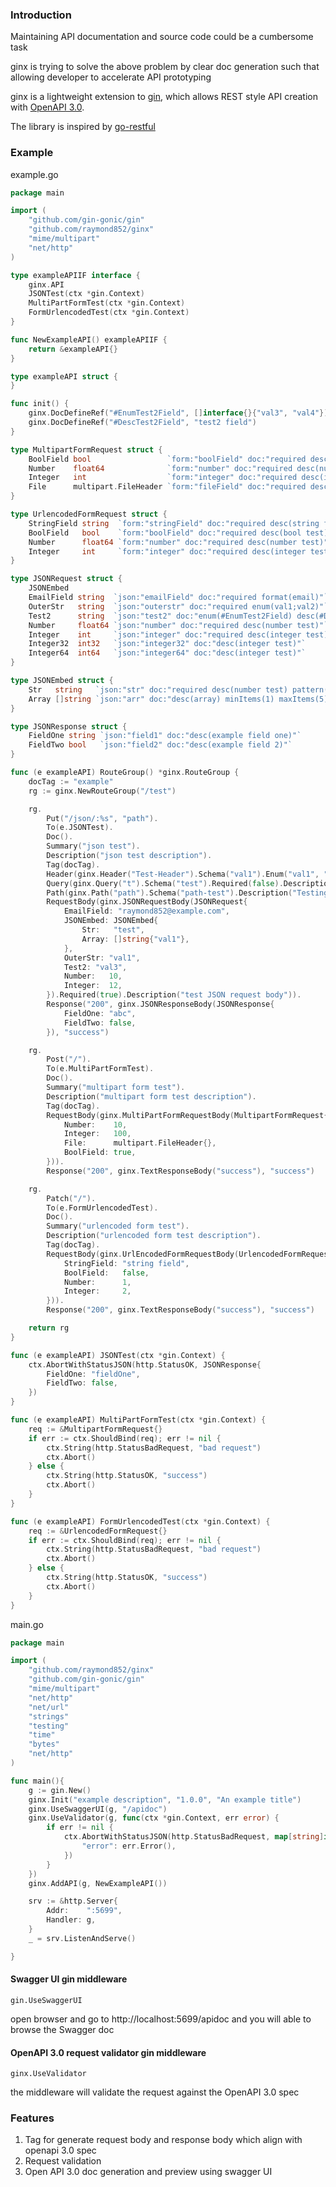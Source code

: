 ### Introduction
Maintaining API documentation and source code could be a cumbersome task

ginx is trying to solve the above problem by clear doc generation such that allowing developer to accelerate API prototyping

ginx is a lightweight extension to [gin](https://github.com/gin-gonic/gin), which allows REST style API creation with [OpenAPI 3.0](https://github.com/getkin/kin-openapi). 
 
The library is inspired by [go-restful](https://github.com/emicklei/go-restful)

### Example
example.go
```go
package main

import (
    "github.com/gin-gonic/gin"
    "github.com/raymond852/ginx"
    "mime/multipart"
    "net/http"
)

type exampleAPIIF interface {
	ginx.API
	JSONTest(ctx *gin.Context)
	MultiPartFormTest(ctx *gin.Context)
	FormUrlencodedTest(ctx *gin.Context)
}

func NewExampleAPI() exampleAPIIF {
	return &exampleAPI{}
}

type exampleAPI struct {
}

func init() {
	ginx.DocDefineRef("#EnumTest2Field", []interface{}{"val3", "val4"})
	ginx.DocDefineRef("#DescTest2Field", "test2 field")
}

type MultipartFormRequest struct {
	BoolField bool                 `form:"boolField" doc:"required desc(bool test)"`
	Number    float64              `form:"number" doc:"required desc(number test)"`
	Integer   int                  `form:"integer" doc:"required desc(integer test)"`
	File      multipart.FileHeader `form:"fileField" doc:"required desc(file to upload)"`
}

type UrlencodedFormRequest struct {
	StringField string  `form:"stringField" doc:"required desc(string field)"`
	BoolField   bool    `form:"boolField" doc:"required desc(bool test)"`
	Number      float64 `form:"number" doc:"required desc(number test)"`
	Integer     int     `form:"integer" doc:"required desc(integer test)"`
}

type JSONRequest struct {
	JSONEmbed
    EmailField string  `json:"emailField" doc:"required format(email)"`
	OuterStr   string  `json:"outerstr" doc:"required enum(val1;val2)"`
	Test2      string  `json:"test2" doc:"enum(#EnumTest2Field) desc(#DescTest2Field)"`
	Number     float64 `json:"number" doc:"required desc(number test)"`
	Integer    int     `json:"integer" doc:"required desc(integer test) minimum(5) maximum(100)"`
	Integer32  int32   `json:"integer32" doc:"desc(integer test)"`
	Integer64  int64   `json:"integer64" doc:"desc(integer test)"`
}

type JSONEmbed struct {
	Str   string   `json:"str" doc:"required desc(number test) pattern([^abc]+) maxLength(10) minLength(1)"`
	Array []string `json:"arr" doc:"desc(array) minItems(1) maxItems(5)"`
}

type JSONResponse struct {
	FieldOne string `json:"field1" doc:"desc(example field one)"`
	FieldTwo bool   `json:"field2" doc:"desc(example field 2)"`
}

func (e exampleAPI) RouteGroup() *ginx.RouteGroup {
	docTag := "example"
	rg := ginx.NewRouteGroup("/test")

	rg.
		Put("/json/:%s", "path").
		To(e.JSONTest).
		Doc().
		Summary("json test").
		Description("json test description").
		Tag(docTag).
		Header(ginx.Header("Test-Header").Schema("val1").Enum("val1", "val2").Description("Testing header")).
		Query(ginx.Query("t").Schema("test").Required(false).Description("Testing query")).
		Path(ginx.Path("path").Schema("path-test").Description("Testing path")).
		RequestBody(ginx.JSONRequestBody(JSONRequest{
            EmailField: "raymond852@example.com",
			JSONEmbed: JSONEmbed{
				Str:   "test",
				Array: []string{"val1"},
			},
			OuterStr: "val1",
			Test2: "val3",
			Number:   10,
			Integer:  12,
		}).Required(true).Description("test JSON request body")).
		Response("200", ginx.JSONResponseBody(JSONResponse{
			FieldOne: "abc",
			FieldTwo: false,
		}), "success")

	rg.
		Post("/").
		To(e.MultiPartFormTest).
		Doc().
		Summary("multipart form test").
		Description("multipart form test description").
		Tag(docTag).
		RequestBody(ginx.MultiPartFormRequestBody(MultipartFormRequest{
			Number:    10,
			Integer:   100,
			File:      multipart.FileHeader{},
			BoolField: true,
		})).
		Response("200", ginx.TextResponseBody("success"), "success")

	rg.
		Patch("/").
		To(e.FormUrlencodedTest).
		Doc().
		Summary("urlencoded form test").
		Description("urlencoded form test description").
		Tag(docTag).
		RequestBody(ginx.UrlEncodedFormRequestBody(UrlencodedFormRequest{
			StringField: "string field",
			BoolField:   false,
			Number:      1,
			Integer:     2,
		})).
		Response("200", ginx.TextResponseBody("success"), "success")

	return rg
}

func (e exampleAPI) JSONTest(ctx *gin.Context) {
	ctx.AbortWithStatusJSON(http.StatusOK, JSONResponse{
		FieldOne: "fieldOne",
		FieldTwo: false,
	})
}

func (e exampleAPI) MultiPartFormTest(ctx *gin.Context) {
	req := &MultipartFormRequest{}
	if err := ctx.ShouldBind(req); err != nil {
		ctx.String(http.StatusBadRequest, "bad request")
		ctx.Abort()
	} else {
		ctx.String(http.StatusOK, "success")
		ctx.Abort()
	}
}

func (e exampleAPI) FormUrlencodedTest(ctx *gin.Context) {
	req := &UrlencodedFormRequest{}
	if err := ctx.ShouldBind(req); err != nil {
		ctx.String(http.StatusBadRequest, "bad request")
		ctx.Abort()
	} else {
		ctx.String(http.StatusOK, "success")
		ctx.Abort()
	}
}
```
main.go
```go
package main

import (
    "github.com/raymond852/ginx"
    "github.com/gin-gonic/gin"
    "mime/multipart"
    "net/http"
    "net/url"
    "strings"
    "testing"
    "time"
    "bytes"
    "net/http"
)

func main(){
	g := gin.New()
	ginx.Init("example description", "1.0.0", "An example title")
	ginx.UseSwaggerUI(g, "/apidoc")
	ginx.UseValidator(g, func(ctx *gin.Context, err error) {
		if err != nil {
			ctx.AbortWithStatusJSON(http.StatusBadRequest, map[string]interface{}{
				"error": err.Error(),
			})
		}
	})
	ginx.AddAPI(g, NewExampleAPI())

	srv := &http.Server{
		Addr:    ":5699",
		Handler: g,
	}
	_ = srv.ListenAndServe()

}
```
#### Swagger UI gin middleware

`gin.UseSwaggerUI` 

open browser and go to http://localhost:5699/apidoc and you will able to browse the Swagger doc

#### OpenAPI 3.0 request validator gin middleware

`ginx.UseValidator`

the middleware will validate the request against the OpenAPI 3.0 spec

### Features
1. Tag for generate request body and response body which align with openapi 3.0 spec
2. Request validation
3. Open API 3.0 doc generation and preview using swagger UI
